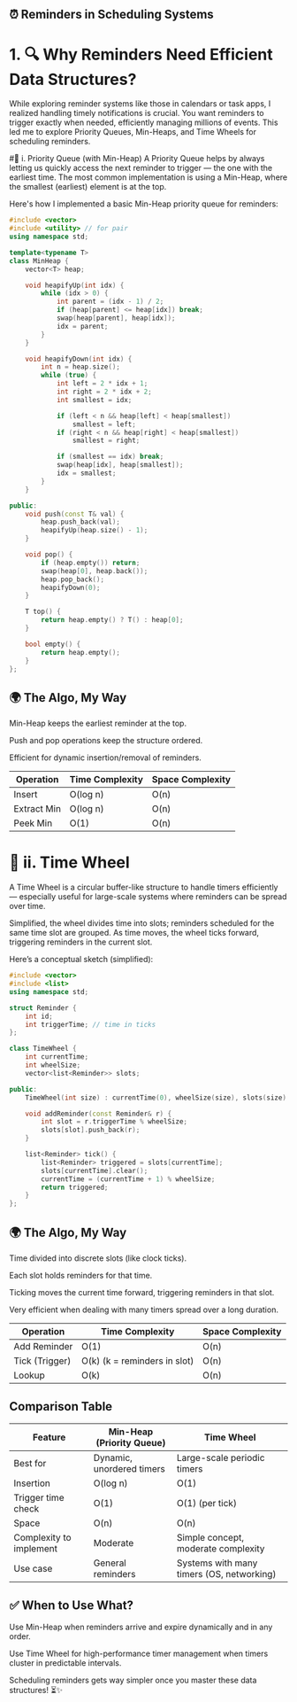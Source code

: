 ## ⏰ Reminders in Scheduling Systems
# 1. 🔍 Why Reminders Need Efficient Data Structures?
While exploring reminder systems like those in calendars or task apps, I realized handling timely notifications is crucial. You want reminders to trigger exactly when needed, efficiently managing millions of events. This led me to explore Priority Queues, Min-Heaps, and Time Wheels for scheduling reminders.

#📌 i. Priority Queue (with Min-Heap)
A Priority Queue helps by always letting us quickly access the next reminder to trigger — the one with the earliest time. The most common implementation is using a Min-Heap, where the smallest (earliest) element is at the top.

Here's how I implemented a basic Min-Heap priority queue for reminders:
```cpp
#include <vector>
#include <utility> // for pair
using namespace std;

template<typename T>
class MinHeap {
    vector<T> heap;

    void heapifyUp(int idx) {
        while (idx > 0) {
            int parent = (idx - 1) / 2;
            if (heap[parent] <= heap[idx]) break;
            swap(heap[parent], heap[idx]);
            idx = parent;
        }
    }

    void heapifyDown(int idx) {
        int n = heap.size();
        while (true) {
            int left = 2 * idx + 1;
            int right = 2 * idx + 2;
            int smallest = idx;

            if (left < n && heap[left] < heap[smallest])
                smallest = left;
            if (right < n && heap[right] < heap[smallest])
                smallest = right;

            if (smallest == idx) break;
            swap(heap[idx], heap[smallest]);
            idx = smallest;
        }
    }

public:
    void push(const T& val) {
        heap.push_back(val);
        heapifyUp(heap.size() - 1);
    }

    void pop() {
        if (heap.empty()) return;
        swap(heap[0], heap.back());
        heap.pop_back();
        heapifyDown(0);
    }

    T top() {
        return heap.empty() ? T() : heap[0];
    }

    bool empty() {
        return heap.empty();
    }
};
```
## 🌍 The Algo, My Way
Min-Heap keeps the earliest reminder at the top.

Push and pop operations keep the structure ordered.

Efficient for dynamic insertion/removal of reminders.

| Operation    | Time Complexity | Space Complexity |
|--------------|-----------------|------------------|
| Insert       | O(log n)        | O(n)             |
| Extract Min  | O(log n)        | O(n)             |
| Peek Min     | O(1)            | O(n)             |


# 📌 ii. Time Wheel
A Time Wheel is a circular buffer-like structure to handle timers efficiently — especially useful for large-scale systems where reminders can be spread over time.

Simplified, the wheel divides time into slots; reminders scheduled for the same time slot are grouped. As time moves, the wheel ticks forward, triggering reminders in the current slot.

Here’s a conceptual sketch (simplified):
```cpp
#include <vector>
#include <list>
using namespace std;

struct Reminder {
    int id;
    int triggerTime; // time in ticks
};

class TimeWheel {
    int currentTime;
    int wheelSize;
    vector<list<Reminder>> slots;

public:
    TimeWheel(int size) : currentTime(0), wheelSize(size), slots(size) {}

    void addReminder(const Reminder& r) {
        int slot = r.triggerTime % wheelSize;
        slots[slot].push_back(r);
    }

    list<Reminder> tick() {
        list<Reminder> triggered = slots[currentTime];
        slots[currentTime].clear();
        currentTime = (currentTime + 1) % wheelSize;
        return triggered;
    }
};
```
## 🌍 The Algo, My Way
Time divided into discrete slots (like clock ticks).

Each slot holds reminders for that time.

Ticking moves the current time forward, triggering reminders in that slot.

Very efficient when dealing with many timers spread over a long duration.


| Operation       | Time Complexity          | Space Complexity |
|-----------------|--------------------------|------------------|
| Add Reminder    | O(1)                     | O(n)             |
| Tick (Trigger)  | O(k) (k = reminders in slot) | O(n)         |
| Lookup          | O(k)                     | O(n)             |


## Comparison Table

| Feature               | Min-Heap (Priority Queue) | Time Wheel                |
|-----------------------|---------------------------|---------------------------|
| Best for              | Dynamic, unordered timers | Large-scale periodic timers |
| Insertion             | O(log n)                  | O(1)                      |
| Trigger time check    | O(1)                      | O(1) (per tick)           |
| Space                 | O(n)                      | O(n)                      |
| Complexity to implement| Moderate                  | Simple concept, moderate complexity |
| Use case              | General reminders         | Systems with many timers (OS, networking) |


## ✅ When to Use What?
Use Min-Heap when reminders arrive and expire dynamically and in any order.

Use Time Wheel for high-performance timer management when timers cluster in predictable intervals.

Scheduling reminders gets way simpler once you master these data structures! ⏳✨
